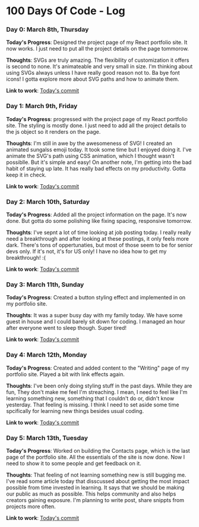 # 100 Days Of Code - Log

### Day 0: March 8th, Thursday

**Today's Progress**: Designed the project page of my React portfolio site. It now works. I just need to put all the project details on the page tommorow.

**Thoughts**: SVGs are truly amazing. The flexibility of customization it offers is second to none. It's animateable and very small in size. I'm thinking about using SVGs always unless I have really good reason not to. Ba bye font icons! I gotta explore more about SVG paths and how to animate them.

**Link to work**: [Today's commit](https://github.com/faahim/faahim.github.io/commit/beed709d628240986c36b2bf4be607ef58591a21)


### Day 1: March 9th, Friday

**Today's Progress**: progressed with the project page of my React portfolio site. The styling is mostly done. I just need to add all the project details to the js object so it renders on the page.

**Thoughts**: I'm still in awe by the awesomeness of SVG! I created an animated sungalss emoji today. It took some time but I enjoyed doing it. I've animate the SVG's path using CSS animation, which I thought wasn't possiblle. But it's simple and easy! On another note, I'm getting into the bad habit of staying up late. It has really bad effects on my productivity. Gotta keep it in check.

**Link to work**: [Today's commit](https://github.com/faahim/faahim.github.io/commit/4aa02a9c7aa684195dd0ce1e0b61ea124a4e5e2e)

### Day 2: March 10th, Saturday

**Today's Progress**: Added all the project information on the page. It's now done. But gotta do some polishing like fixing spacing, responsive tomorrow.

**Thoughts**: I've sepnt a lot of time looking at job posting today. I really really need a breakthrough and after looking at these postings, it only feels more dark. There's tons of oppertunaties, but most of those seem to be for senior devs only. If it's not, it's for US only! I have no idea how to get my breakthrough! :(

**Link to work**: [Today's commit](https://github.com/faahim/faahim.github.io/commit/ed86dc2a3e19d919d1a163fa659aa0ad2620382f)

### Day 3: March 11th, Sunday

**Today's Progress**: Created a button styling effect and implemented in on my portfolio site. 

**Thoughts**: It was a super busy day with my family today. We have some guest in house and I could barely sit down for coding. I managed an hour after everyone went to sleep though. Super tired!

**Link to work**: [Today's commit](https://github.com/faahim/faahim.github.io/commit/bfb514c4e1c77cc4ef803cc51a6b78bfa97c7edd)

### Day 4: March 12th, Monday

**Today's Progress**: Created and added content to the "Writing" page of my portfolio site. Played a bit with link effects again.

**Thoughts**: I've been only doing styling stuff in the past days. While they are fun, They don't make me feel I'm streaching. I mean, I need to feel like I'm learning something new, something that I couldn't do or, didn't know yesterday. That feeling is missing. I think I need to set aside some time spcifically for learning new things besides usual coding.

**Link to work**: [Today's commit](https://github.com/faahim/faahim.github.io/commit/3a91d1878277c17edf8c5d93144e79bb74090afe)

### Day 5: March 13th, Tuesday

**Today's Progress**: Worked on building the Contacts page, which is the last page of the portfolio site. All the essentials of the site is now done. Now I need to show it to some people and get feedback on it.

**Thoughts**: That feeling of not learning something new is still bugging me. I've read some article today that disscussed about getting the most impact possible from time invested in learning. It says that we should be making our public as much as possible. This helps community and also helps creators gaining exposure. I'm planning to write post, share snippts from projects more often.

**Link to work**: [Today's commit](https://github.com/faahim/faahim.github.io/commit/c0d7a4f9a73cf7f3d2ee90279e29c429574a5fc0)